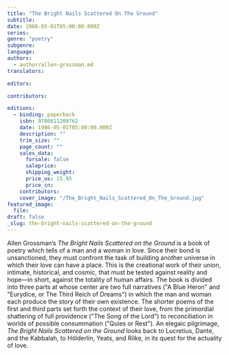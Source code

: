 ```yaml
---
title: "The Bright Nails Scattered On The Ground"
subtitle:
date: 1986-05-01T05:00:00.000Z
series:
genre: "poetry"
subgenre:
language:
authors:
  - author/allen-grossman.md
translators:

editors:

contributors:

editions:
  - binding: paperback
    isbn: 9780811209762
    date: 1986-05-01T05:00:00.000Z
    description: ""
    trim_size: ""
    page_count: ""
    sales_data:
      forsale: false
      saleprice:
      shipping_weight:
      price_us: 15.95
      price_cn:
    contributors:
    cover_image: "/The_Bright_Nails_Scattered_On_The_Ground.jpg"
featured_image:
  file:
draft: false
_slug: the-bright-nails-scattered-on-the-ground
---
```


Allen Grossman’s _The Bright Nails Scattered on the Ground_ is a book of poetry which tells of a man and a woman in love. Since their bond is unsanctioned, they must confront the task of building another universe in which their love can have a place. This is the creational work of their union, intimate, historical, and cosmic, that must be tested against reality and hope––in short, against the totality of human affairs. The book is divided into three parts at whose center are two full narratives ("A Blue Heron" and "Eurydice, or The Third Reich of Dreams") in which the man and woman each produce the story of their own existence. The shorter poems of the first and third parts set forth the context of their love, from the primordial shattering of full providence ("The Song of the Lord") to reconciliation in worlds of possible consummation ("Quies or Rest"). An elegaic pilgrimage, _The Bright Nails Scattered on the Ground_ looks back to Lucretius, Dante, and the Kabbalah, to Hölderlin, Yeats, and Rilke, in its quest for the actuality of love.

